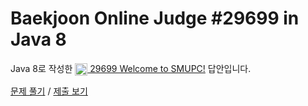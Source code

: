 # Baekjoon Online Judge #29699 in Java 8
Java 8로 작성한 [<img src="https://static.solved.ac/tier_small/1.svg" height="20" align="center">
29699 Welcome to SMUPC!](https://www.acmicpc.net/problem/29699) 답안입니다.

[문제 풀기](https://www.acmicpc.net/problem/29699) /
[제출 보기](https://www.acmicpc.net/source/86762649)
